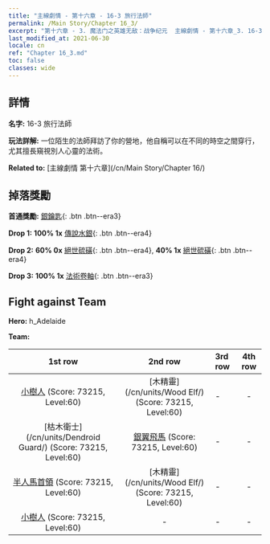 ```yaml
---
title: "主線劇情 - 第十六章 - 16-3 旅行法師"
permalink: /Main Story/Chapter 16_3/
excerpt: "第十六章 - 3. 魔法门之英雄无敌：战争纪元  主線劇情 - 第十六章_3. 16-3 旅行法師"
last_modified_at: 2021-06-30
locale: cn
ref: "Chapter 16_3.md"
toc: false
classes: wide
---
```


## 詳情

 **名字:** 16-3 旅行法師

 **玩法詳解:** 一位陌生的法師拜訪了你的營地，他自稱可以在不同的時空之間穿行，尤其擅長窺視別人心靈的法術。

 **Related to:** [主線劇情 第十六章](/cn/Main Story/Chapter 16/)

## 掉落獎勵

 **首通獎勵:** [銀鑰匙](/cn/Items/con_693/){: .btn .btn--era3}

 **Drop 1:** **100% 1x** [傳說水銀](/cn/Items/mat_56/){: .btn .btn--era4}

 **Drop 2:** **60% 0x** [絕世硫磺](/cn/Items/mat_50/){: .btn .btn--era4}, **40% 1x** [絕世硫磺](/cn/Items/mat_50/){: .btn .btn--era4}

 **Drop 3:** **100% 1x** [法術卷軸](/cn/Items/con_694/){: .btn .btn--era3}


## Fight against Team
 **Hero:** h_Adelaide

 **Team:**


  | 1st row | 2nd row | 3rd row | 4th row |
  |:----:|:----:|:----|:----:|
  | [小樹人](/cn/units/Treant/) (Score: 73215, Level:60)  | [木精靈](/cn/units/Wood Elf/) (Score: 73215, Level:60)  | - | - |
  | [枯木衛士](/cn/units/Dendroid Guard/) (Score: 73215, Level:60)  | [銀翼飛馬](/cn/units/Pegasus/) (Score: 73215, Level:60)  | - | - |
  | [半人馬首領](/cn/units/Centaur/) (Score: 73215, Level:60)  | [木精靈](/cn/units/Wood Elf/) (Score: 73215, Level:60)  | - | - |
  | [小樹人](/cn/units/Treant/) (Score: 73215, Level:60)  | - | - | - |


